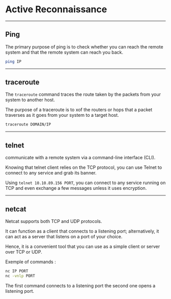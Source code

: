 # **Active Reconnaissance**

---

## **Ping**

The primary purpose of ping is to check whether you can reach the remote system and that the remote system can reach you back.

```bash
ping IP
```

---

## **traceroute**

The `traceroute` command traces the route taken by the packets from your system to another host.

The purpose of a traceroute is to xof the routers or hops that a packet traverses as it goes from your system to a target host.

```bash
traceroute DOMAIN/IP
```

---

## **telnet**

communicate with a remote system via a command-line interface (CLI).

Knowing that telnet client relies on the TCP protocol, you can use Telnet to connect to any service and grab its banner.

Using ``telnet 10.10.89.156 PORT``, you can connect to any service running on TCP and even exchange a few messages unless it uses encryption.

---

## **netcat**

Netcat supports both TCP and UDP protocols.

It can function as a client that connects to a listening port; alternatively, it can act as a server that listens on a port of your choice.

Hence, it is a convenient tool that you can use as a simple client or server over TCP or UDP.

Exemple of commands :

```bash
nc IP PORT
nc -vnlp PORT
```

The first command connects to a listening port the second one opens a listening port.
